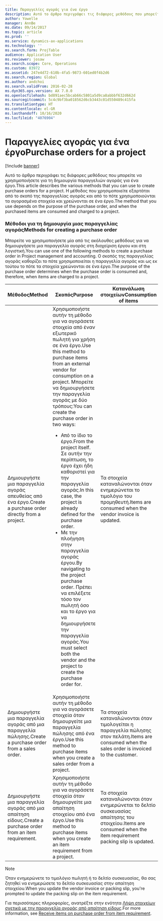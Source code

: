 ```yaml
---
title: Παραγγελίες αγοράς για ένα έργο
description: Αυτό το άρθρο περιγράφει τις διάφορες μεθόδους που μπορείτε να χρησιμοποιήσετε για τη δημιουργία παραγγελιών αγοράς για ένα έργο. Η μέθοδος που χρησιμοποιείτε εξαρτάται από το σκοπό της παραγγελίας αγοράς και από το πότε χρησιμοποιούνται τα αγορασμένα στοιχεία και χρεώνονται σε ένα έργο.
author: Yowelle
manager: AnnBe
ms.date: 09/14/2017
ms.topic: article
ms.prod: ''
ms.service: dynamics-ax-applications
ms.technology: ''
ms.search.form: ProjTable
audience: Application User
ms.reviewer: josaw
ms.search.scope: Core, Operations
ms.custom: 83972
ms.assetid: 247e4d72-610b-4fa5-9873-601ed0f4b2d6
ms.search.region: Global
ms.author: andchoi
ms.search.validFrom: 2016-02-28
ms.dyn365.ops.version: AX 7.0.0
ms.openlocfilehash: bd891aec5bcab66c5801a5d9ca8abbbf632d662d
ms.sourcegitcommit: 5c4c9bf3ba018562d6cb3443c01d550489c415fa
ms.translationtype: HT
ms.contentlocale: el-GR
ms.lasthandoff: 10/16/2020
ms.locfileid: "4076904"
---
```

# <a name="purchase-orders-for-a-project"></a><span data-ttu-id="9ed0b-104">Παραγγελίες αγοράς για ένα έργο</span><span class="sxs-lookup"><span data-stu-id="9ed0b-104">Purchase orders for a project</span></span>

[!include [banner](../includes/banner.md)]

<span data-ttu-id="9ed0b-105">Αυτό το άρθρο περιγράφει τις διάφορες μεθόδους που μπορείτε να χρησιμοποιήσετε για τη δημιουργία παραγγελιών αγοράς για ένα έργο.</span><span class="sxs-lookup"><span data-stu-id="9ed0b-105">This article describes the various methods that you can use to create purchase orders for a project.</span></span> <span data-ttu-id="9ed0b-106">Η μέθοδος που χρησιμοποιείτε εξαρτάται από το σκοπό της παραγγελίας αγοράς και από το πότε χρησιμοποιούνται τα αγορασμένα στοιχεία και χρεώνονται σε ένα έργο.</span><span class="sxs-lookup"><span data-stu-id="9ed0b-106">The method that you use depends on the purpose of the purchase order, and when the purchased items are consumed and charged to a project.</span></span>

### <a name="methods-for-creating-a-purchase-order"></a><span data-ttu-id="9ed0b-107">Μέθοδοι για τη δημιουργία μιας παραγγελίας αγοράς</span><span class="sxs-lookup"><span data-stu-id="9ed0b-107">Methods for creating a purchase order</span></span>

<span data-ttu-id="9ed0b-108">Μπορείτε να χρησιμοποιήσετε μία από τις ακόλουθες μεθόδους για να δημιουργήσετε μια παραγγελία αγοράς στη διαχείριση έργου και στη λογιστική.</span><span class="sxs-lookup"><span data-stu-id="9ed0b-108">You can use one of the following methods to create a purchase order in Project management and accounting.</span></span> <span data-ttu-id="9ed0b-109">Ο σκοπός της παραγγελίας αγοράς καθορίζει το πότε χρησιμοποιείται η παραγγελία αγοράς και ως εκ τούτου το πότε τα στοιχεία χρεώνονται σε ένα έργο.</span><span class="sxs-lookup"><span data-stu-id="9ed0b-109">The purpose of the purchase order determines when the purchase order is consumed and, therefore, when items are charged to a project.</span></span>

<table>
<colgroup>
<col width="33%" />
<col width="33%" />
<col width="33%" />
</colgroup>
<thead>
<tr class="header">
<th><span data-ttu-id="9ed0b-110">Μέθοδος</span><span class="sxs-lookup"><span data-stu-id="9ed0b-110">Method</span></span></th>
<th><span data-ttu-id="9ed0b-111">Σκοπός</span><span class="sxs-lookup"><span data-stu-id="9ed0b-111">Purpose</span></span></th>
<th><span data-ttu-id="9ed0b-112">Κατανάλωση στοιχείων</span><span class="sxs-lookup"><span data-stu-id="9ed0b-112">Consumption of items</span></span></th>
</tr>
</thead>
<tbody>
<tr class="odd">
<td><span data-ttu-id="9ed0b-113">Δημιουργήστε μια παραγγελία αγοράς απευθείας από ένα έργο.</span><span class="sxs-lookup"><span data-stu-id="9ed0b-113">Create a purchase order directly from a project.</span></span></td>
<td><span data-ttu-id="9ed0b-114">Χρησιμοποιήστε αυτήν τη μέθοδο για να αγοράσετε στοιχεία από έναν εξωτερικό πωλητή για χρήση σε ένα έργο.</span><span class="sxs-lookup"><span data-stu-id="9ed0b-114">Use this method to purchase items from an external vendor for consumption on a project.</span></span> <span data-ttu-id="9ed0b-115">Μπορείτε να δημιουργήσετε την παραγγελία αγοράς με δύο τρόπους:</span><span class="sxs-lookup"><span data-stu-id="9ed0b-115">You can create the purchase order in two ways:</span></span>
<ul>
<li><span data-ttu-id="9ed0b-116">Από το ίδιο το έργο.</span><span class="sxs-lookup"><span data-stu-id="9ed0b-116">From the project itself.</span></span> <span data-ttu-id="9ed0b-117">Σε αυτήν την περίπτωση, το έργο έχει ήδη καθοριστεί για την παραγγελία αγοράς.</span><span class="sxs-lookup"><span data-stu-id="9ed0b-117">In this case, the project is already defined for the purchase order.</span></span></li>
<li><span data-ttu-id="9ed0b-118">Με την πλοήγηση στην παραγγελία αγοράς έργου.</span><span class="sxs-lookup"><span data-stu-id="9ed0b-118">By navigating to the project purchase order.</span></span> <span data-ttu-id="9ed0b-119">Πρέπει να επιλέξετε τόσο τον πωλητή όσο και το έργο για να δημιουργήσετε την παραγγελία αγοράς.</span><span class="sxs-lookup"><span data-stu-id="9ed0b-119">You must select both the vendor and the project to create the purchase order for.</span></span></li>
</ul></td>
<td><span data-ttu-id="9ed0b-120">Τα στοιχεία καταναλώνονται όταν ενημερώνεται το τιμολόγιο του προμηθευτή.</span><span class="sxs-lookup"><span data-stu-id="9ed0b-120">Items are consumed when the vendor invoice is updated.</span></span></td>
</tr>
<tr class="even">
<td><span data-ttu-id="9ed0b-121">Δημιουργήστε μια παραγγελία αγοράς από μια παραγγελία πώλησης.</span><span class="sxs-lookup"><span data-stu-id="9ed0b-121">Create a purchase order from a sales order.</span></span></td>
<td><span data-ttu-id="9ed0b-122">Χρησιμοποιήστε αυτήν τη μέθοδο για να αγοράσετε στοιχεία όταν δημιουργείτε μια παραγγελία πώλησης από ένα έργο.</span><span class="sxs-lookup"><span data-stu-id="9ed0b-122">Use this method to purchase items when you create a sales order from a project.</span></span></td>
<td><span data-ttu-id="9ed0b-123">Τα στοιχεία καταναλώνονται όταν τιμολογείται η παραγγελία πώλησης στον πελάτη.</span><span class="sxs-lookup"><span data-stu-id="9ed0b-123">Items are consumed when the sales order is invoiced to the customer.</span></span></td>
</tr>
<tr class="odd">
<td><span data-ttu-id="9ed0b-124">Δημιουργήστε μια παραγγελία αγοράς από μια απαίτηση είδους.</span><span class="sxs-lookup"><span data-stu-id="9ed0b-124">Create a purchase order from an item requirement.</span></span></td>
<td><span data-ttu-id="9ed0b-125">Χρησιμοποιήστε αυτήν τη μέθοδο για να αγοράσετε στοιχεία όταν δημιουργείτε μια απαίτηση στοιχείου από ένα έργο.</span><span class="sxs-lookup"><span data-stu-id="9ed0b-125">Use this method to purchase items when you create an item requirement from a project.</span></span></td>
<td><span data-ttu-id="9ed0b-126">Τα στοιχεία καταναλώνονται όταν ενημερώνεται το δελτίο συσκευασίας απαίτησης του στοιχείου.</span><span class="sxs-lookup"><span data-stu-id="9ed0b-126">Items are consumed when the item requirement packing slip is updated.</span></span></td>
</tr>
</tbody>
</table>

> [!NOTE] 
> <span data-ttu-id="9ed0b-127">Όταν ενημερώνετε το τιμολόγιο πωλητή ή το δελτίο συσκευασίας, θα σας ζητηθεί να ενημερώσετε το δελτίο συσκευασίας στην απαίτηση στοιχείου.</span><span class="sxs-lookup"><span data-stu-id="9ed0b-127">When you update the vendor invoice or packing slip, you're prompted to update the packing slip on the item requirement.</span></span>

<span data-ttu-id="9ed0b-128">Για περισσότερες πληροφορίες, ανατρέξτε στην ενότητα [Λήψη στοιχείων σχετικά με την παραγγελία αγοράς από απαίτηση είδους](tasks/receive-items-purchase-order-item-requirement.md).</span><span class="sxs-lookup"><span data-stu-id="9ed0b-128">For more information, see [Receive items on purchase order from item requirement](tasks/receive-items-purchase-order-item-requirement.md).</span></span>

